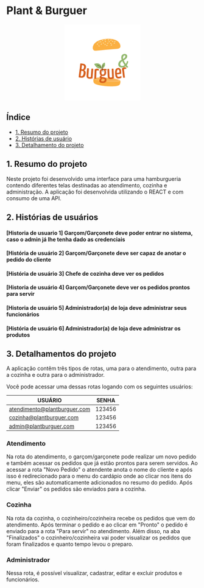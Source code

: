 # Plant & Burguer

<p align="center"><img src="public/imagens/logo.png" alt="logo plant and burguer" width="200px";></p>

## Índice

* [1. Resumo do projeto](#1-resumo-do-projeto)
* [2. Histórias de usuário](#2-historias-de-usuario)
* [3. Detalhamento do projeto](#3-detalhamento-do-projeto)

 ## 1. Resumo do projeto

Neste projeto foi desenvolvido uma interface para uma hamburgueria contendo diferentes telas destinadas ao atendimento, cozinha e administração. A aplicação foi desenvolvida utilizando o REACT e com consumo de uma API.

## 2. Histórias de usuários

#### [Historia de usuario 1] Garçom/Garçonete deve poder entrar no sistema, caso o admin já lhe tenha dado as credenciais
#### [História de usuário 2] Garçom/Garçonete deve ser capaz de anotar o pedido do cliente
#### [História de usuário 3] Chefe de cozinha deve ver os pedidos
#### [Historia de usuário 4] Garçom/Garçonete deve ver os pedidos prontos para servir
#### [Historia de usuário 5] Administrador(a) de loja deve administrar seus funcionários
#### [História de usuário 6] Administrador(a) de loja deve administrar os produtos


## 3. Detalhamentos do projeto 
A aplicação contêm três tipos de rotas, uma para o atendimento, outra para a cozinha e outra para o administrador.

Você pode acessar uma dessas rotas logando com os seguintes usuários:

| USUÁRIO                      |SENHA|
|------------------------------|:----:|
| atendimento@plantburguer.com | 123456 |
| cozinha@plantburguer.com     | 123456 |
| admin@plantburguer.com       | 123456 |


### Atendimento


Na rota do atendimento, o garçom/garçonete pode realizar um novo pedido e também acessar os pedidos que já estão prontos para serem servidos.
Ao acessar a rota "Novo Pedido" o atendente anota o nome do cliente e após isso é redirecionado para o menu do cardápio onde ao clicar nos itens do menu, eles são automaticamente adicionados no resumo do pedido.
Após clicar "Enviar" os pedidos são enviados para a cozinha. 


### Cozinha
Na rota da cozinha, o cozinheiro/cozinheira recebe os pedidos que vem do atendimento. Após terminar o pedido e ao clicar em "Pronto" o pedido é enviado para a rota "Para servir" no atendimento. Além disso, na aba "Finalizados" o cozinheiro/cozinheira vai poder visualizar os pedidos que foram finalizados e quanto tempo levou o preparo.


### Administrador 
Nessa rota, é possível visualizar, cadastrar, editar e excluir produtos e funcionários.


